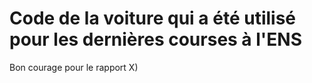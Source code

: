 # Code de la voiture qui a été utilisé pour les dernières courses à l'ENS

Bon courage pour le rapport X)
